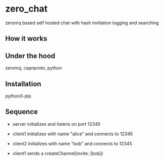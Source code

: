 zero_chat
=========

zeromq based self hosted chat with hash invitation logging and searching


How it works
------------


Under the hood
--------------

zeromq, capnproto, python

Installation
------------
python3-pip

Sequence
--------

* server initializes and listens on port 12345

* client1 initializes with name "alice" and connects to 12345

* client2 initializes with name "bob" and connects to 12345

* client1 sends a createChannel(invite: [bob])

